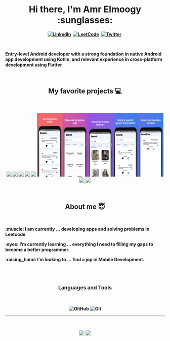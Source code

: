 <p>
  <h1 align="center"><b>Hi there, I'm Amr Elmoogy :sunglasses:	</h1>
</p>
<p align="center">
<a href="https://www.linkedin.com/in/amr-elmoogy-623192189/"><img src="https://img.shields.io/badge/LinkedIn-0077B5?style=for-the-badge&logo=linkedin&logoColor=white" alt="LinkedIn" /></a>&nbsp;
<a href="https://leetcode.com/elmoogy/"><img src="https://img.shields.io/badge/-LeetCode-FFA116?style=for-the-badge&logo=LeetCode&logoColor=black" alt="LeetCode" /></a>&nbsp;
<a href="https://twitter.com/ElmoogyM"><img src="https://img.shields.io/badge/Twitter-1DA1F2?style=for-the-badge&logo=twitter&logoColor=white" alt="Twitter" /></a>&nbsp;
</p>
<br />

<p>Entry-level Android developer with a strong foundation in native Android app development using Kotlin, and
relevant experience in cross-platform development using Flutter</p>
<br />

<h2 align="center">My favorite projects 💻</h2>
<br />

<p align="center">


  <img width="400" src ="https://user-images.githubusercontent.com/47532331/189239436-974c97c5-7788-4744-a39a-c5df9c9ce296.png" />
  <img width = "400" src = "https://user-images.githubusercontent.com/47532331/189239744-7bdd956d-9088-406d-a1c0-d82ca2a57a06.png" />
 <a href="https://github.com/AmrMagdyElmoogy/Task_manager">
  <img align="" src="https://github-readme-stats.vercel.app/api/pin/?username=AmrMagdyElmoogy&repo=Task_manager&theme=tokyonight" />
</a>
  <a href="https://github.com/YallaBusCorp/YallaBUS-flutter">
  <img align="" src="https://github-readme-stats.vercel.app/api/pin/?username=YallaBusCorp&repo=YallaBUS-flutter&theme=tokyonight" />
</a>
<img width="400" src ="https://user-images.githubusercontent.com/47532331/189240240-5b241aa9-1b5c-4df1-b408-d3446db1e900.png" />
<img width="400" height = 200 src ="https://raw.githubusercontent.com/AmrMagdyElmoogy/Quotes/main/app/src/main/res/anim/MergedImages.png" />
<a href="https://github.com/AmrMagdyElmoogy/Recipes">
  <img align="" src="https://github-readme-stats.vercel.app/api/pin/?username=AmrMagdyElmoogy&repo=Recipes&theme=tokyonight" />
</a>
<a href="https://github.com/AmrMagdyElmoogy/Quotes">
  <img align="" src="https://github-readme-stats.vercel.app/api/pin/?username=AmrMagdyElmoogy&repo=Quotes&theme=tokyonight" />
</a>
</p>

<br />


<h2 align="center">About me 😇</h2>
<br />
<p>:muscle: I am currently ... developing apps and solving problems in Leetcode</p>
<p>:eyes: I’m currently learning ... everything I need to filling my gaps to become a better programmer.</p>
<p>:raising_hand: I’m looking to ... find a jop in Mobile Development.</p>

<br />
<br />
<p>
<h3 align="center"> Languages and Tools</h3>
</p>
<br />
<p align="center">

<img alt="GitHub" width="40px" src="https://docs.google.com/uc?export=download&id=1fkb6h66GdyddiOlDGXZecngQQoFs9yV0" />
<img alt="Git" width="40px" src="https://raw.githubusercontent.com/jmnote/z-icons/master/svg/git.svg" />
</p>


---

<br />
<p align="center">
<img src="https://github-readme-stats.vercel.app/api?username=AmrMagdyElmoogy&theme=radical&show_icons=true" width="410"/>
<img src="https://github-readme-stats.vercel.app/api/top-langs/?username=AmrMagdyElmoogy&layout=compact&theme=radical" width="400" />
</p>
